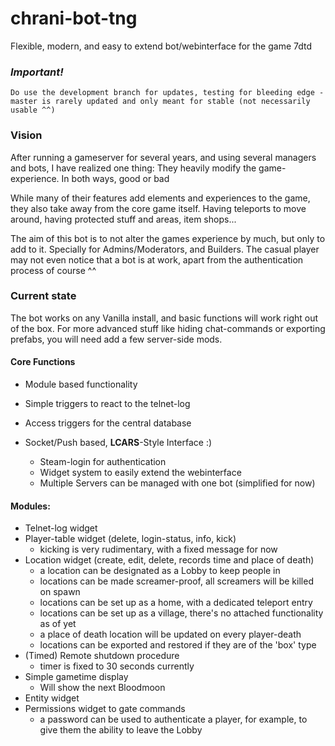 # chrani-bot-tng
Flexible, modern, and easy to extend bot/webinterface for the game 7dtd

### *Important!*
`Do use the development branch for updates, testing for bleeding edge - master is rarely updated and only meant for
stable (not necessarily usable ^^)`

### Vision
After running a gameserver for several years, and using several managers and bots, I have realized one thing: They
heavily modify the game-experience. In both ways, good or bad

While many of their features add elements and experiences to the game, they also take away from the core game itself.
Having teleports to move around, having protected stuff and areas, item shops...

The aim of this bot is to not alter the games experience by much, but only to add to it.
Specially for Admins/Moderators, and Builders. The casual player may not even notice that a bot is at work, apart
from the authentication process of course ^^

### Current state
The bot works on any Vanilla install, and basic functions will work right out of the box.
For more advanced stuff like hiding chat-commands or exporting prefabs, you will need add a few server-side mods.
#### Core Functions

* Module based functionality
* Simple triggers to react to the telnet-log
* Access triggers for the central database

* Socket/Push based, **LCARS**-Style Interface :)
  * Steam-login for authentication
  * Widget system to easily extend the webinterface
  * Multiple Servers can be managed with one bot (simplified for now)

#### Modules:

* Telnet-log widget
* Player-table widget (delete, login-status, info, kick)
  * kicking is very rudimentary, with a fixed message for now
* Location widget (create, edit, delete, records time and place of death)
  * a location can be designated as a Lobby to keep people in
  * locations can be made screamer-proof, all screamers will be killed on spawn
  * locations can be set up as a home, with a dedicated teleport entry
  * locations can be set up as a village, there's no attached functionality as of yet
  * a place of death location will be updated on every player-death
  * locations can be exported and restored if they are of the 'box' type
* (Timed) Remote shutdown procedure
  * timer is fixed to 30 seconds currently
* Simple gametime display
  * Will show the next Bloodmoon
* Entity widget
* Permissions widget to gate commands
  * a password can be used to authenticate a player, for example, to give them the ability to leave the Lobby 
  